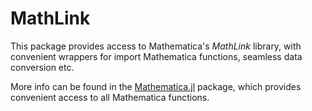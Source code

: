 # MathLink

This package provides access to Mathematica's *MathLink* library, with convenient wrappers for import Mathematica functions, seamless data conversion etc.

More info can be found in the [Mathematica.jl](http://github.com/one-more-minute/Mathematica.jl) package, which provides convenient access to all Mathematica functions.
